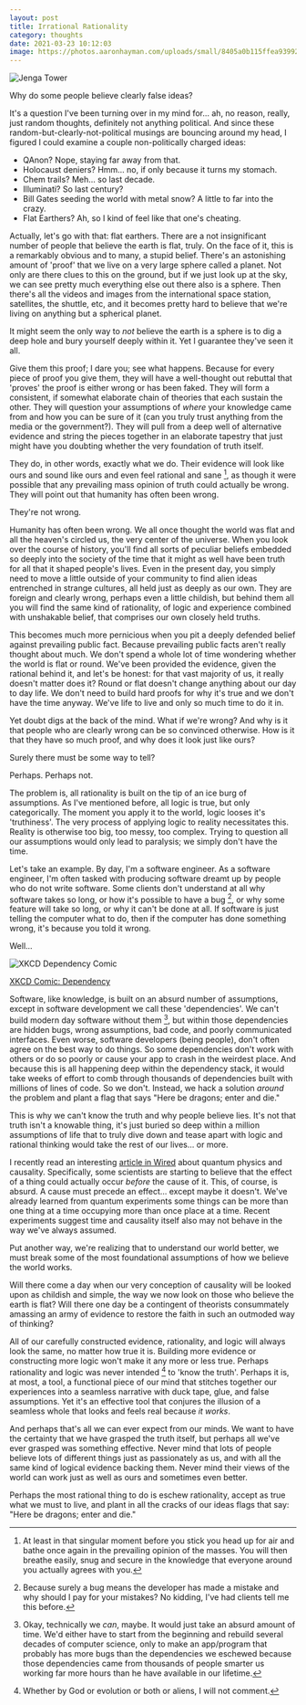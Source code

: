 ```yaml
---
layout: post
title: Irrational Rationality
category: thoughts
date: 2021-03-23 10:12:03
image: https://photos.aaronhayman.com/uploads/small/8405a0b115ffea939928518e85dc3754@2x.jpg
---
```


![Jenga Tower](https://photos.aaronhayman.com/uploads/medium/8405a0b115ffea939928518e85dc3754@2x.jpg)

<!--start-->

Why do some people believe clearly false ideas?

It's a question I've been turning over in my mind for... ah, no reason, really, just random thoughts, definitely not anything political. And since these random-but-clearly-not-political musings are bouncing around my head, I figured I could examine a couple non-politically charged ideas:

 - QAnon?  Nope, staying far away from that.
 - Holocaust deniers? Hmm... no, if only because it turns my stomach.
 - Chem trails? Meh... so last decade.
 - Illuminati? So last century?
 - Bill Gates seeding the world with metal snow? A little to far into the crazy.
 - Flat Earthers? Ah, so I kind of feel like that one's cheating.

Actually, let's go with that: flat earthers. There are a not insignificant number of people that believe the earth is flat, truly. On the face of it, this is a remarkably obvious and to many, a stupid belief. There's an astonishing amount of 'proof' that we live on a very large sphere called a planet. Not only are there clues to this on the ground, but if we just look up at the sky, we can see pretty much everything else out there also is a sphere. Then there's all the videos and images from the international space station, satellites, the shuttle, etc, and it becomes pretty hard to believe that we're living on anything but a spherical planet.

It might seem the only way to _not_ believe the earth is a sphere is to dig a deep hole and bury yourself deeply within it. Yet I guarantee they've seen it all.

<!--more-->

Give them this proof; I dare you; see what happens. Because for every piece of proof you give them, they will have a well-thought out rebuttal that 'proves' the proof is either wrong or has been faked. They will form a consistent, if somewhat elaborate chain of theories that each sustain the other. They will question your assumptions of _where_ your knowledge came from and how you can be sure of it (can you truly trust anything from the media or the government?). They will pull from a deep well of alternative evidence and string the pieces together in an elaborate tapestry that just might have you doubting whether the very foundation of truth itself.

They do, in other words, exactly what we do. Their evidence will look like ours and sound like ours and even feel rational and sane [^1], as though it were possible that any prevailing mass opinion of truth could actually be wrong. They will point out that humanity has often been wrong. 

They're not wrong.

Humanity has often been wrong. We all once thought the world was flat and all the heaven's circled us, the very center of the universe. When you look over the course of history, you'll find all sorts of peculiar beliefs embedded so deeply into the society of the time that it might as well have been truth for all that it shaped people's lives. Even in the present day, you simply need to move a little outside of your community to find alien ideas entrenched in strange cultures, all held just as deeply as our own. They are foreign and clearly wrong, perhaps even a little childish, but behind them all you will find the same kind of rationality, of logic and experience combined with unshakable belief, that comprises our own closely held truths.

This becomes much more pernicious when you pit a deeply defended belief against prevailing public fact. Because prevailing public facts aren't really thought about much. We don't spend a whole lot of time wondering whether the world is flat or round. We've been provided the evidence, given the rational behind it, and let's be honest: for that vast majority of us, it really doesn't matter does it? Round or flat doesn't change anything about our day to day life. We don't need to build hard proofs for why it's true and we don't have the time anyway. We've life to live and only so much time to do it in.

Yet doubt digs at the back of the mind. What if we're wrong? And why is it that people who are clearly wrong can be so convinced otherwise. How is it that they have so much proof, and why does it look just like ours?

Surely there must be some way to tell?

Perhaps. Perhaps not.

The problem is, all rationality is built on the tip of an ice burg of assumptions. As I've mentioned before, all logic is true, but only categorically. The moment you apply it to the world, logic looses it's 'truthiness'. The very process of applying logic to reality necessitates this. Reality is otherwise too big, too messy, too complex. Trying to question all our assumptions would only lead to paralysis; we simply don't have the time. 

Let's take an example. By day, I'm a software engineer. As a software engineer, I'm often tasked with producing software dreamt up by people who do not write software. Some clients don't understand at all why software takes so long, or how it's possible to have a bug [^2], or why some feature will take so long, or why it can't be done at all. If software is just telling the computer what to do, then if the computer has done something wrong, it's because you told it wrong.

Well...

![XKCD Dependency Comic](https://imgs.xkcd.com/comics/dependency_2x.png)

[XKCD Comic: Dependency](https://xkcd.com/2347/)


Software, like knowledge, is built on an absurd number of assumptions, except in software development we call these 'dependencies'. We can't build modern day software without them [^3], but within those dependencies are hidden bugs, wrong assumptions, bad code, and poorly communicated interfaces. Even worse, software developers (being people), don't often agree on the best way to do things. So some dependencies don't work with others or do so poorly or cause your app to crash in the weirdest place. And because this is all happening deep within the dependency stack, it would take weeks of effort to comb through thousands of dependencies built with millions of lines of code. So we don't. Instead, we hack a solution _around_ the problem and plant a flag that says "Here be dragons; enter and die."  

This is why we can't know the truth and why people believe lies. It's not that truth isn't a knowable thing, it's just buried so deep within a million assumptions of life that to truly dive down and tease apart with logic and rational thinking would take the rest of our lives... or more.

I recently read an interesting [article in Wired](https://www.wired.com/story/quantum-mischief-rewrites-the-laws-of-cause-and-effect/) about quantum physics and causality. Specifically, some scientists are starting to believe that the effect of a thing could actually occur _before_ the cause of it. This, of course, is absurd. A cause must precede an effect... except maybe it doesn't. We've already learned from quantum experiments some things can be more than one thing at a time occupying more than once place at a time. Recent experiments suggest time and causality itself also may not behave in the way we've always assumed. 

Put another way, we're realizing that to understand our world better, we must break some of the most foundational assumptions of how we believe the world works.

Will there come a day when our very conception of causality will be looked upon as childish and simple, the way we now look on those who believe the earth is flat? Will there one day be a contingent of theorists consummately amassing an army of evidence to restore the faith in such an outmoded way of thinking?

All of our carefully constructed evidence, rationality, and logic will always look the same, no matter how true it is. Building more evidence or constructing more logic won't make it any more or less true. Perhaps rationality and logic was never intended [^4] to 'know the truth'. Perhaps it is, at most, a tool, a functional piece of our mind that stitches together our experiences into a seamless narrative with duck tape, glue, and false assumptions. Yet it's an effective tool that conjures the illusion of a seamless whole that looks and feels real because _it works_. 

And perhaps that's all we can ever expect from our minds. We want to have the certainty that we have grasped the truth itself, but perhaps all we've ever grasped was something effective. Never mind that lots of people believe lots of different things just as passionately as us, and with all the same kind of logical evidence backing them. Never mind their views of the world can work just as well as ours and sometimes even better.

Perhaps the most rational thing to do is eschew rationality, accept as true what we must to live, and plant in all the cracks of our ideas flags that say: "Here be dragons; enter and die."



[^1]: At least in that singular moment before you stick you head up for air and bathe once again in the prevailing opinion of the masses. You will then breathe easily, snug and secure in the knowledge that everyone around you actually agrees with you.
[^2]: Because surely a bug means the developer has made a mistake and why should I pay for your mistakes? No kidding, I've had clients tell me this before.
[^3]: Okay, technically we _can_, maybe. It would just take an absurd amount of time. We'd either have to start from the beginning and rebuild several decades of computer science, only to make an app/program that probably has more bugs than the dependencies we eschewed because those dependencies came from thousands of people smarter us working far more hours than he have available in our lifetime.
[^4]: Whether by God or evolution or both or aliens, I will not comment.
